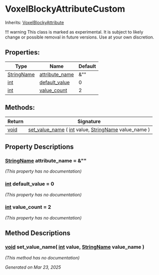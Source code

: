 # VoxelBlockyAttributeCustom

Inherits: [VoxelBlockyAttribute](VoxelBlockyAttribute.md)

!!! warning
    This class is marked as experimental. It is subject to likely change or possible removal in future versions. Use at your own discretion.

## Properties: 


Type                                                                                | Name                                 | Default 
----------------------------------------------------------------------------------- | ------------------------------------ | --------
[StringName](https://docs.godotengine.org/en/stable/classes/class_stringname.html)  | [attribute_name](#i_attribute_name)  | &""     
[int](https://docs.godotengine.org/en/stable/classes/class_int.html)                | [default_value](#i_default_value)    | 0       
[int](https://docs.godotengine.org/en/stable/classes/class_int.html)                | [value_count](#i_value_count)        | 2       
<p></p>

## Methods: 


Return     | Signature                                                                                                                                                                                                          
---------- | -------------------------------------------------------------------------------------------------------------------------------------------------------------------------------------------------------------------
[void](#)  | [set_value_name](#i_set_value_name) ( [int](https://docs.godotengine.org/en/stable/classes/class_int.html) value, [StringName](https://docs.godotengine.org/en/stable/classes/class_stringname.html) value_name )  
<p></p>

## Property Descriptions

### [StringName](https://docs.godotengine.org/en/stable/classes/class_stringname.html)<span id="i_attribute_name"></span> **attribute_name** = &""

*(This property has no documentation)*

### [int](https://docs.godotengine.org/en/stable/classes/class_int.html)<span id="i_default_value"></span> **default_value** = 0

*(This property has no documentation)*

### [int](https://docs.godotengine.org/en/stable/classes/class_int.html)<span id="i_value_count"></span> **value_count** = 2

*(This property has no documentation)*

## Method Descriptions

### [void](#)<span id="i_set_value_name"></span> **set_value_name**( [int](https://docs.godotengine.org/en/stable/classes/class_int.html) value, [StringName](https://docs.godotengine.org/en/stable/classes/class_stringname.html) value_name ) 

*(This method has no documentation)*

_Generated on Mar 23, 2025_

